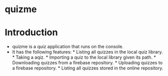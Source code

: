 # quizme
# Introduction
* quizme is a quiz application that runs on the console.
* It has the following features:
      * Listing all quizzes in the local quiz library.
      * Taking a aqiz.
      * Importing a quiz to the local library given its path.
      * Downloading quizzes from a firebase repository.
      * Uploading quizzes to a firebase repository.
      * Listing all quizzes stored in the online repository.
